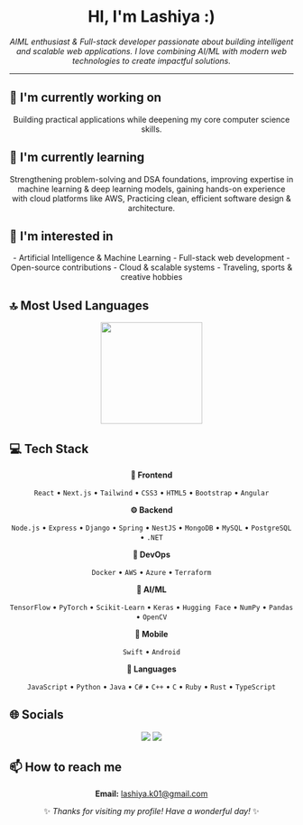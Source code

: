 <div align="center">

# HI, I'm Lashiya :)

<p><em>AIML enthusiast & Full-stack developer passionate about building intelligent and scalable web applications.  
I love combining AI/ML with modern web technologies to create impactful solutions.</em></p>

<hr>

</div>

## 🔭 I'm currently working on

<div align="center"><p>Building practical applications while deepening my core computer science skills.</p></div>

## 🌱 I'm currently learning

<div align="center"><p>Strengthening problem-solving and DSA foundations, improving expertise in machine learning & deep learning models, gaining hands-on experience with cloud platforms like AWS, Practicing clean, efficient software design & architecture.</p></div>

## 👀 I'm interested in

<div align="center"><p>- Artificial Intelligence & Machine Learning  
- Full-stack web development  
- Open-source contributions  
- Cloud & scalable systems  
- Traveling, sports & creative hobbies</p></div>

## 🔝 Most Used Languages

<!-- ⚠️ Important: Replace 'tech-savvy1' with your actual GitHub username in the URL below -->
<div align="center">
  <img height="180em" src="https://github-readme-stats.vercel.app/api/top-langs/?username=tech-savvy1&layout=compact&langs_count=10&theme=buefy"/>
</div>

## 💻 Tech Stack

<div align="center">

**🎨 Frontend**

`React` • `Next.js` • `Tailwind` • `CSS3` • `HTML5` • `Bootstrap` • `Angular`

**⚙️ Backend**

`Node.js` • `Express` • `Django` • `Spring` • `NestJS` • `MongoDB` • `MySQL` • `PostgreSQL` • `.NET`

**🚀 DevOps**

`Docker` • `AWS` • `Azure` • `Terraform`

**🧠 AI/ML**

`TensorFlow` • `PyTorch` • `Scikit-Learn` • `Keras` • `Hugging Face` • `NumPy` • `Pandas` • `OpenCV`

**📱 Mobile**

`Swift` • `Android`

**💬 Languages**

`JavaScript` • `Python` • `Java` • `C#` • `C++` • `C` • `Ruby` • `Rust` • `TypeScript`

</div>

## 🌐 Socials

<div align="center">

<a href="https://github.com/tech-savvy1"><img src="https://img.shields.io/badge/github-%23121011.svg?style=for-the-badge&logo=github&logoColor=white"></a> <a href="https://www.linkedin.com/in/lashiya-kashyap-ab3962216/"><img src="https://img.shields.io/badge/linkedin-%230077B5.svg?style=for-the-badge&logo=linkedin&logoColor=white"></a> 

</div>

## 📫 How to reach me

<div align="center">

**Email:** lashiya.k01@gmail.com

</div>

<div align="center">

✨ *Thanks for visiting my profile! Have a wonderful day!* ✨

</div>
